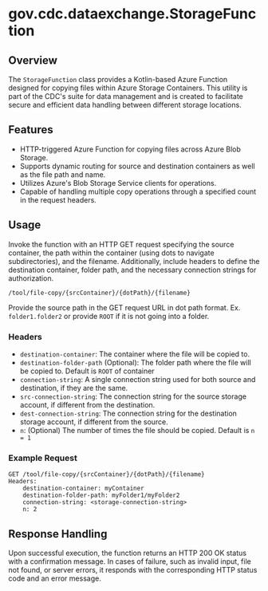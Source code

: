 # gov.cdc.dataexchange.StorageFunction

## Overview
The `StorageFunction` class provides a Kotlin-based Azure Function designed for copying files within Azure Storage Containers. This utility is part of the CDC's suite for data management and is created to facilitate secure and efficient data handling between different storage locations.

## Features
- HTTP-triggered Azure Function for copying files across Azure Blob Storage.
- Supports dynamic routing for source and destination containers as well as the file path and name.
- Utilizes Azure's Blob Storage Service clients for operations.
- Capable of handling multiple copy operations through a specified count in the request headers.

## Usage
Invoke the function with an HTTP GET request specifying the source container, the path within the container (using dots to navigate subdirectories), and the filename. Additionally, include headers to define the destination container, folder path, and the necessary connection strings for authorization.

`/tool/file-copy/{srcContainer}/{dotPath}/{filename}`

Provide the source path in the GET request URL in dot path format.  Ex. `folder1.folder2` or provide `ROOT` if it is not going into a folder.

### Headers

- `destination-container`: The container where the file will be copied to.
- `destination-folder-path` (Optional): The folder path where the file will be copied to.  Default is `ROOT` of container
- `connection-string`: A single connection string used for both source and destination, if they are the same.
- `src-connection-string`: The connection string for the source storage account, if different from the destination.
- `dest-connection-string`: The connection string for the destination storage account, if different from the source.
- `n`: (Optional) The number of times the file should be copied.  Default is `n = 1`

### Example Request

```http
GET /tool/file-copy/{srcContainer}/{dotPath}/{filename}
Headers:
    destination-container: myContainer
    destination-folder-path: myFolder1/myFolder2
    connection-string: <storage-connection-string>
    n: 2
```

## Response Handling
Upon successful execution, the function returns an HTTP 200 OK status with a confirmation message. In cases of failure, such as invalid input, file not found, or server errors, it responds with the corresponding HTTP status code and an error message.